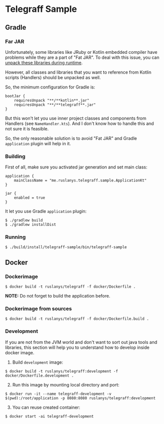 # Telegraff Sample

## Gradle

### Far JAR

Unfortunately, some libraries like JRuby or Kotlin embedded compiler have problems while they are a part of "Fat JAR". 
To deal with this issue, you can [unpack these libraries during runtime](https://docs.spring.io/spring-boot/docs/current/gradle-plugin/reference/html/#packaging-executable-configuring-unpacking).

However, all classes and libraries that you want to reference from Kotlin scripts (Handlers) should be unpacked as well.

So, the minimum configuration for Gradle is: 

```
bootJar {
    requiresUnpack "**/**kotlin**.jar"
    requiresUnpack "**/**telegraff**.jar"
}
```

But this won't let you use inner project classes and components from Handlers (see `NameHandler.kts`). 
And I don't know how to handle this and not sure it is feasible.

So, the only reasonable solution is to avoid "Fat JAR" and Gradle `application` plugin will help in it.

### Building

First of all, make sure you activated jar generation and set main class:

```
application {
    mainClassName = "me.ruslanys.telegraff.sample.ApplicationKt"
}

jar {
    enabled = true
}
```

It let you use Gradle `application` plugin:

```
$ ./gradlew build
$ ./gradlew installDist
```

### Running


```
$ ./build/install/telegraff-sample/bin/telegraff-sample
```

## Docker

### Dockerimage

```
$ docker build -t ruslanys/telegraff -f docker/Dockerfile . 
```

**NOTE:** Do not forget to build the application before.

### Dockerimage from sources

```
$ docker build -t ruslanys/telegraff -f docker/Dockerfile.build .
```

### Development

If you are not from the JVM world and don't want to sort out java tools and libraries, 
this section will help you to understand how to develop inside docker image.


1. Build `development` image:

```
$ docker build -t ruslanys/telegraff:development -f docker/Dockerfile.development .
```

2. Run this image by mounting local directory and port:

```
$ docker run -it --name telegraff-development -v $(pwd):/root/application -p 8080:8080 ruslanys/telegraff:development
```

3. You can reuse created container:

```
$ docker start -ai telegraff-development
```
